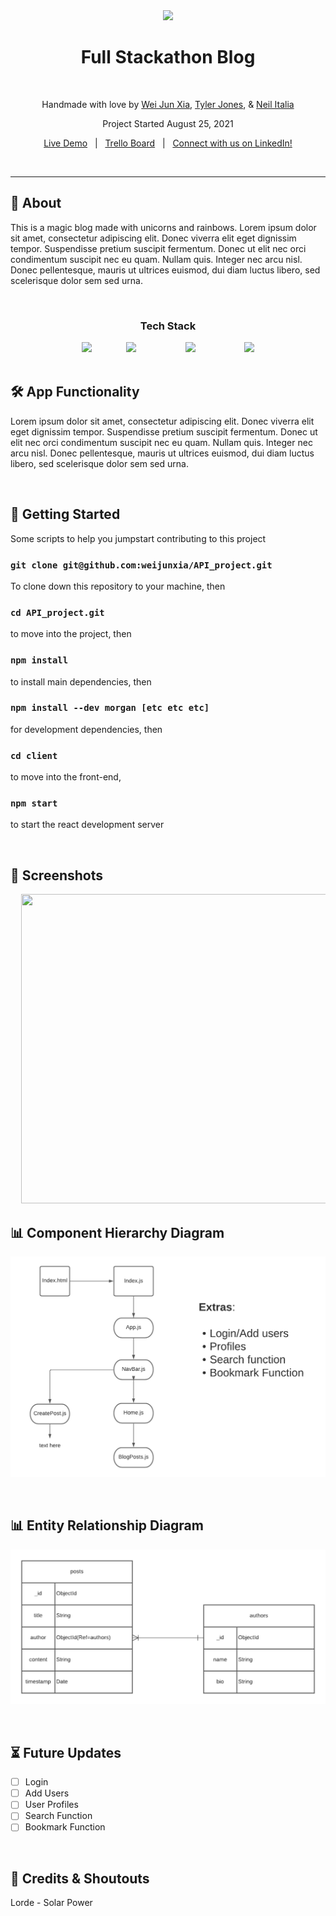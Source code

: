 <div align="center">
<img src="https://i.imgur.com/pzXgpfM.jpeg" height="400" />
<h1 align="center">Full Stackathon Blog</h1>
<br/>

Handmade with love by [Wei Jun Xia](https://github.com/weijunxia), [Tyler Jones](https://github.com/msiroilem), & [Neil Italia](https://github.com/neilitalia)

Project Started August 25, 2021

[Live Demo](https://github.com/weijunxia/API_project)&nbsp;&nbsp;&nbsp;|&nbsp;&nbsp;&nbsp;[Trello Board](https://github.com/weijunxia/API_project)&nbsp;&nbsp;&nbsp;|&nbsp;&nbsp;&nbsp;[Connect with us on LinkedIn!](https://github.com/weijunxia/API_project)

<br/>
</div>

***

## 📝 About

This is a magic blog made with unicorns and rainbows. Lorem ipsum dolor sit amet, consectetur adipiscing elit. Donec viverra elit eget dignissim tempor. Suspendisse pretium suscipit fermentum. Donec ut elit nec orci condimentum suscipit nec eu quam. Nullam quis. Integer nec arcu nisl. Donec pellentesque, mauris ut ultrices euismod, dui diam luctus libero, sed scelerisque dolor sem sed urna.

<br/>

<div align="center">
  <h3>Tech Stack</h3>
  <img src="https://webimages.mongodb.com/_com_assets/cms/MongoDB_Logo_FullColorBlack_RGB-4td3yuxzjs.png?auto=format%2Ccompress" width="200" />&nbsp;&nbsp;&nbsp;&nbsp;&nbsp;&nbsp;&nbsp;&nbsp;&nbsp;&nbsp;&nbsp;&nbsp;&nbsp;&nbsp;<img src="https://www.sohamkamani.com/static/65137ed3c844d05124dcfdab28263c21/38cea/express-routing-logo.png" width="200" />&nbsp;&nbsp;&nbsp;&nbsp;&nbsp;&nbsp;&nbsp;&nbsp;&nbsp;&nbsp;&nbsp;&nbsp;&nbsp;&nbsp;&nbsp;&nbsp;&nbsp;&nbsp;&nbsp;&nbsp;<img src="https://www.metaltoad.com/sites/default/files/styles/large_personal_photo_870x500_/public/2020-05/react-js-blog-header.png?itok=VbfDeSgJ" width="200" />&nbsp;&nbsp;&nbsp;&nbsp;&nbsp;&nbsp;&nbsp;&nbsp;&nbsp;&nbsp;&nbsp;&nbsp;&nbsp;&nbsp;&nbsp;&nbsp;&nbsp;&nbsp;&nbsp;&nbsp;<img src="https://upload.wikimedia.org/wikipedia/commons/thumb/d/d9/Node.js_logo.svg/1200px-Node.js_logo.svg.png" width="150" />
</div>
<br/>

## 🛠 App Functionality

Lorem ipsum dolor sit amet, consectetur adipiscing elit. Donec viverra elit eget dignissim tempor. Suspendisse pretium suscipit fermentum. Donec ut elit nec orci condimentum suscipit nec eu quam. Nullam quis. Integer nec arcu nisl. Donec pellentesque, mauris ut ultrices euismod, dui diam luctus libero, sed scelerisque dolor sem sed urna.

<br/>

## 🚦 Getting Started 

Some scripts to help you jumpstart contributing to this project

### `git clone git@github.com:weijunxia/API_project.git`

To clone down this repository to your machine, then

### `cd API_project.git`

to move into the project, then

### `npm install`

to install main dependencies, then

### `npm install --dev morgan [etc etc etc]`

for development dependencies, then

### `cd client`

to move into the front-end,

### `npm start`

to start the react development server

<br/>

## 📸 Screenshots

<div align="center"><pre>
  <img src="https://upload.wikimedia.org/wikipedia/commons/3/3f/Placeholder_view_vector.svg" width="638" height="495" />&nbsp;<img src="https://upload.wikimedia.org/wikipedia/commons/3/3f/Placeholder_view_vector.svg" width="638" height="495" />&nbsp;<img src="https://upload.wikimedia.org/wikipedia/commons/3/3f/Placeholder_view_vector.svg" width="638" height="495" />&nbsp;<img src="https://upload.wikimedia.org/wikipedia/commons/3/3f/Placeholder_view_vector.svg" width="638" height="495" />&nbsp;<img src="https://upload.wikimedia.org/wikipedia/commons/3/3f/Placeholder_view_vector.svg" width="638" height="495" />
</pre></div>

## 📊 Component Hierarchy Diagram

![Blog Components](/images/BLOG%20COMPONENT%20HIERARCHY%20DIAGRAM%20.png)

<br/>

## 📊 Entity Relationship Diagram

![Blog Entity Relationship Diagram](/images/BLOG%20ENTITY%20RELATIONSHIP%20DIAGRAM%20(1).png)

<br/>

## ⏳ Future Updates

- [ ] Login
- [ ] Add Users
- [ ] User Profiles
- [ ] Search Function
- [ ] Bookmark Function

<br/>

## 📢 Credits & Shoutouts

Lorde - Solar Power